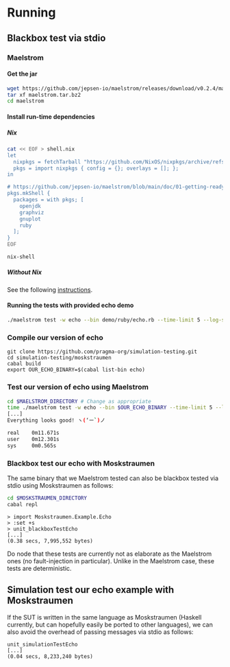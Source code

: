 # Running

## Blackbox test via stdio

### Maelstrom

#### Get the jar

```bash
wget https://github.com/jepsen-io/maelstrom/releases/download/v0.2.4/maelstrom.tar.bz2
tar xf maelstrom.tar.bz2
cd maelstrom
```

#### Install run-time dependencies

##### Nix

```bash
cat << EOF > shell.nix
let
  nixpkgs = fetchTarball "https://github.com/NixOS/nixpkgs/archive/refs/tags/24.05.tar.gz";
  pkgs = import nixpkgs { config = {}; overlays = []; };
in

# https://github.com/jepsen-io/maelstrom/blob/main/doc/01-getting-ready/index.md#prerequisites
pkgs.mkShell {
  packages = with pkgs; [
    openjdk
    graphviz
    gnuplot
    ruby
  ];
}
EOF

nix-shell
```

##### Without Nix

See the following
[instructions](https://github.com/jepsen-io/maelstrom/blob/main/doc/01-getting-ready/index.md#prerequisites).

#### Running the tests with provided echo demo

```bash
./maelstrom test -w echo --bin demo/ruby/echo.rb --time-limit 5 --log-stderr --rate 10 --nodes n1
```

### Compile our version of echo

```
git clone https://github.com/pragma-org/simulation-testing.git
cd simulation-testing/moskstraumen
cabal build
export OUR_ECHO_BINARY=$(cabal list-bin echo)
```

### Test our version of echo using Maelstrom

```bash
cd $MAELSTROM_DIRECTORY # Change as appropriate
time ./maelstrom test -w echo --bin $OUR_ECHO_BINARY --time-limit 5 --log-stderr --rate 10 --nodes n1
[...]
Everything looks good! ヽ(‘ー`)ノ

real    0m11.671s
user    0m12.301s
sys     0m0.565s
```

### Blackbox test our echo with Moskstraumen

The same binary that we Maelstrom tested can also be blackbox tested via
stdio using Moskstraumen as follows:

```bash
cd $MOSKSTRAUMEN_DIRECTORY
cabal repl
```

```
> import Moskstraumen.Example.Echo
> :set +s
> unit_blackboxTestEcho
[...]
(0.38 secs, 7,995,552 bytes)
```

Do node that these tests are currently not as elaborate as the Maelstrom
ones (no fault-injection in particular). Unlike in the Maelstrom case,
these tests are deterministic.

## Simulation test our echo example with Moskstraumen

If the SUT is written in the same language as Moskstraumen (Haskell
currently, but can hopefully easily be ported to other languages), we
can also avoid the overhead of passing messages via stdio as follows:

```
unit_simulationTestEcho
[...]
(0.04 secs, 8,233,240 bytes)
```
